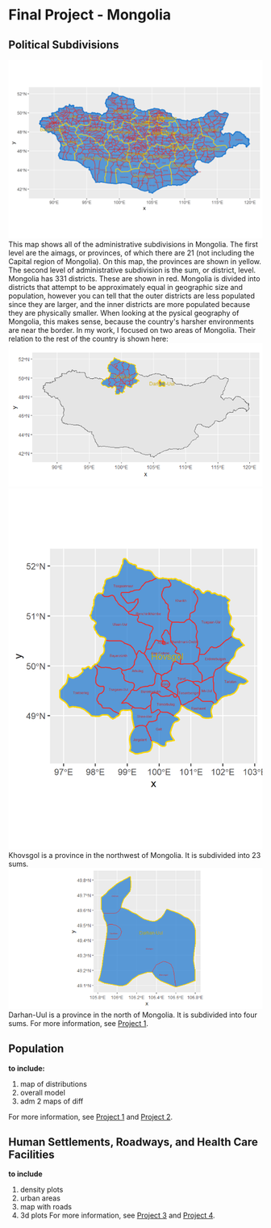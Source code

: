 # Final Project - Mongolia

## Political Subdivisions
![](mongolia.png)
This map shows all of the administrative subdivisions in Mongolia. The first level are the aimags, or provinces, of which there are 21 (not including the Capital region of Mongolia). On this map, the provinces are shown in yellow. The second level of administrative subdivision is the sum, or district, level. Mongolia has 331 districts. These are shown in red. Mongolia is divided into districts that attempt to be approximately equal in geographic size and population, however you can tell that the outer districts are less populated since they are larger, and the inner districts are more populated because they are physically smaller. When looking at the pysical geography of Mongolia, this makes sense, because the country's harsher environments are near the border.
In my work, I focused on two areas of Mongolia. Their relation to the rest of the country is shown here:
![](khov_dar_within.png)
![](Kovsgol.png)
Khovsgol is a province in the northwest of Mongolia. It is subdivided into 23 sums.
![](darhan_map.png)
Darhan-Uul is a province in the north of Mongolia. It is subdivided into four sums.
For more information, see [Project 1](https://caroline-mccain.github.io/workshop/Project1).

## Population
**to include:**
1. map of distributions
2. overall model
3. adm 2 maps of diff

For more information, see [Project 1](https://caroline-mccain.github.io/workshop/Project1) and [Project 2](https://caroline-mccain.github.io/workshop/Project2).

## Human Settlements, Roadways, and Health Care Facilities
**to include**
1. density plots
2. urban areas
3. map with roads
4. 3d plots
For more information, see [Project 3](https://caroline-mccain.github.io/workshop/Project3) and
[Project 4](https://caroline-mccain.github.io/workshop/Project4).
